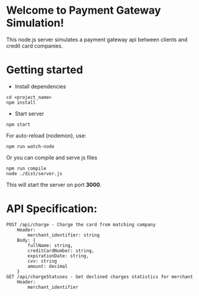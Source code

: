 # Welcome to Payment Gateway Simulation!
This node.js server simulates a payment gateway api between clients and credit card companies.

# Getting started
- Install dependencies
```****
cd <project_name>
npm install
```

- Start server
```
npm start
```
For auto-reload (nodemon), use:
```
npm run watch-node
```

Or you can compile and serve js files
```
npm run compile
node ./dist/server.js
```


This will start the server on port **3000**.

# API Specification:
```
POST /api/charge - Charge the card from matching company
    Header: 
        merchant_identifier: string
    Body: {
        fullName: string,
        creditCardNumber: string,
        expirationDate: string,
        cvv: string
        amount: decimal
    }
GET /api/chargeStatuses - Get declined charges statistics for merchant
    Header:
        merchant_identifier
```